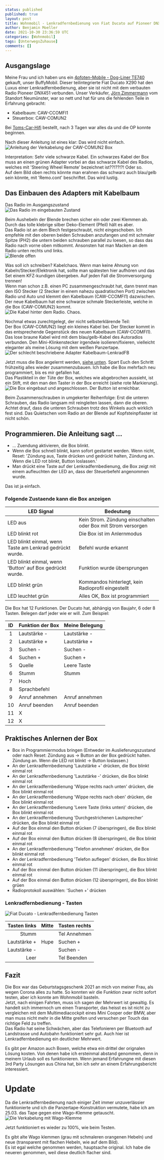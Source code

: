 ```yaml
---
status: published
published: true
layout: post
title: Wohnmobil - Lenkradfernbedienung von Fiat Ducato auf Pioneer DNX451RVS
author: Benjamin Moeller
date: 2021-10-30 23:36:59 UTC
categories: [Wohnmobil]
tags: [UnterwegsZuhause]
comments: []
---
```


## Ausgangslage

Meine Frau und ich haben uns ein [4pfoten-Mobile - Dog-Liner TE740](https://www.4pfoten-mobile.de/) gekauft, unser BuffyMobil. Dieser teilintegrierte Fiat Ducato X290 hat den Luxus einer Lenkradfernbedienung, aber sie ist nicht mit dem verbauten Radio Pioneer DNX451 verbunden. Unser Verkäufer, [Jörn Zimmermann](www.4pfoten-mobile.de/neumuenster/) vom Standort Neumünster, war so nett und hat für uns die fehlenden Teile in Erfahrung gebracht:
* Kabelbaum: CAW-CCOMFI1
* Steuerbox: CAW-COMUN2

Bei [Toms-Car-Hifi](https://www.toms-car-hifi.de/) bestellt, nach 3 Tagen war alles da und die OP konnte beginnen.

Nach dieser Anleitung ist eines klar: Das wird nicht einfach.  
![Anleitung der Verkabelung der CAW-COMUN2 Box](/media/lenkradfb_ducato_dnx451/01_anleitung.png)

Interpretation: Sehr viele schwarze Kabel. Ein schwarzes Kabel der Box muss an einen grünen Adapter vorbei an das schwarze Kabel des Radios, welches mit 'Steering Wheel Remote' bezeichnet ist??!??!?! Oder so.  
Auf dem Bild oben rechts könnte man erahnen das schwarz auch blau/gelb sein könnte, mit 'Remo.cont' beschriftet. Das wird lustig.

## Das Einbauen des Adapters mit Kabelbaum
Das Radio im Ausgangszustand  
![Das Radio im eingebauten Zustand](/media/lenkradfb_ducato_dnx451/02_ausgangslage.png)


Beim Aushebeln der Blende brechen sicher ein oder zwei Klemmen ab. Durch das tolle klebrige silber Deko-Element (Pfeil) hält es aber.  
Das Radio ist an dem Blech festgeschraubt, nicht eingeschoben. Ich empfehle mit den oberen beiden Schrauben anzufangen und mit schmaler Spitze (PH2) die untern beiden schrauben parallel zu loesen, so dass das Radio nach vorne oben mitkommt. Ansonsten hat man Macken an dem Radio unten rechts und links.  
![Blende offen](/media/lenkradfb_ducato_dnx451/03_schrauben.png)


Was soll ich schreiben? Kabelchaos. Wenn man keine Ahnung von Kabeln/Stecker/Elektronik hat, sollte man spätesten hier aufhören und das Set einem KFZ-kundigen übergeben. Auf jeden Fall die Stromversorgung trennen!  
Wenn man schon z.B. einen PC zusammengeschraubt hat, dann trennt man den ISO Stecker (2 Stecker in einem nahezu quadratischen Port) zwischen Radio und Auto und klemmt den Kabelbaum (CAW-CCOMFI1) dazwischen. Der neue Kabelbaum hat eine schwarze schmale Steckerleiste, welche in die Box (CAW-COMUN2) kommt.  
![Die Kabel hinter dem Radio. Chaos.](/media/lenkradfb_ducato_dnx451/04_kabelchaos.png)

Nochmal etwas zurechtgelegt, der nicht selbsterklärende Teil:  
Der Box (CAW-COMUN2) liegt ein kleines Kabel bei. Der Stecker kommt in das entsprechende Gegenstück des neuen Kabelbaum (CAW-CCOMFI1). Das lose braune Kabel wird mit dem blau/gelb-Kabel des Autoradios verbunden. Den Mini-Klinkenstecker irgendwie isolieren/fixieren, vielleicht eleganter als meine Lösung mit dem weißen Panzertape.  
![Der schlecht beschriebene Adapter Kabelbaum-LenkradFB](/media/lenkradfb_ducato_dnx451/05_kabeladapter.png)


Jetzt muss die Box angelernt werden, [siehe unten](#ablauf). Spart Euch den Schritt frühzeitig alles wieder zusammenzubauen. Ich habe die Box mehrfach neu programmiert, bis es mir gefallen hat.  
Das Plastikteil in der Tüte der Box, welches wie abgebrochen aussieht, ist ein Stift, mit den man den Taster in der Box erreicht (siehe rote Markierung).  
![Die Box eingebaut und angeschlossen. Der Button ist erreichbar.](/media/lenkradfb_ducato_dnx451/06_box.png)


Beim Zusammenschrauben in umgekerter Reihenfolge: Erst die unteren Schrauben, das Radio langsam mit reingleiten lassen, dann die oberen. Achtet drauf, dass die unteren Schrauben trotz des Winkels auch wirklich fest sind. Das Quietschen vom Radio an der Blende auf Kopfsteinpflaster ist nicht schön.

## Programmieren. Die Anleitung sagt ...

* ... Zuendung aktivieren, die Box blinkt.
* Wenn die Box schnell blinkt, kann sofort gestartet werden. Wenn nicht, Reset: 'Zündung aus, Taste drücken und gedrückt halten, Zündung an. Wenn die LED rot blinkt, Button loslassen.'
* Man drückt eine Taste auf der Lenkradfernbedienung, die Box zeigt mit einem aufleuchten der LED an, dass der Steuerbefehl angenommen wurde.  

Das ist ja einfach.

### Folgende Zustaende kann die Box anzeigen

| LED Signal | Bedeutung |
| --- | --- |
| LED aus | Kein Strom. Zündung einschalten oder Box mit Strom versorgen |
| LED blinkt rot | Die Box ist im Anlernmodus |
| LED blinkt einmal, wenn Taste am Lenkrad gedrückt wurde. | Befehl wurde erkannt |
| LED blinkt einmal, wenn 'Button' auf Box gedrückt wurde. | Funktion wurde übersprungen |
| LED blinkt grün | Kommandos hinterlegt, kein Radioprofil eingestellt |
| LED leuchtet grün | Alles OK, Box ist programmiert |


Die Box hat 12 Funktionen. Der Ducato hat, abhängig von Baujahr, 6 oder 8 Tasten. Belegen darf jeder wie er will. Zum Beispiel:

| ID  | Funktion der Box | Meine Belegung |
| :-: | ---------------- | -------------- |
| 1   | Lautstärke -     | Lautstärke -   |
| 2   | Lautstärke +     | Lautstärke +   |
| 3   | Suchen -         | Suchen -       |
| 4   | Suchen +         | Suchen +       |
| 5   | Quelle           | Leere Taste    |
| 6   | Stumm            | Stumm          |
| 7   | Hoch             |                |
| 8   | Sprachbefehl     |                |
| 9   | Anruf annehmen   | Anruf annehmen |
| 10  | Anruf beenden    | Anruf beenden  |
| 11  | X                |                |
| 12  | X                |                |


## <a name="ablauf"></a> Praktisches Anlernen der Box
* Box in Programmiermodus bringen (Entweder im Auslieferungszustand oder nach Reset: Zündung aus -> Button an der Box gedrückt halten. Zündung an. Wenn die LED rot blinkt -> Button loslassen.)
* An der Lenkradfernbedienung 'Lautstärke +' drücken, die Box blinkt einmal rot
* An der Lenkradfernbedienung 'Lautstärke -' drücken, die Box blinkt einmal rot
* An der Lenkradfernbedienung 'Wippe rechts nach unten' drücken, die Box blinkt einmal rot
* An der Lenkradfernbedienung 'Wippe rechts nach oben' drücken, die Box blinkt einmal rot
* An der Lenkradfernbedienung 'Leere Taste (links unten)' drücken, die Box blinkt einmal rot
* An der Lenkradfernbedienung 'Durchgestrichenen Lautsprecher' drücken, die Box blinkt einmal rot
* Auf der Box einmal den Button drücken (7 überspringen), die Box blinkt einmal rot
* Auf der Box einmal den Button drücken (8 überspringen), die Box blinkt einmal rot
* An der Lenkradfernbedienung 'Telefon annehmen' drücken, die Box blinkt einmal rot
* An der Lenkradfernbedienung 'Telefon auflegen' drücken, die Box blinkt einmal rot
* Auf der Box einmal den Button drücken (11 überspringen), die Box blinkt einmal rot
* Auf der Box einmal den Button drücken (12 überspringen), die Box blinkt grüen
* Radioprotokoll auswählen: 'Suchen +' drücken


### Lenkradfernbedienung - Tasten

![Fiat Ducato - Lenkradfernbedienung Tasten](/media/lenkradfb_ducato_dnx451/07_lenkrad-ducato.jpg)

| Tasten links  |   Mitte   | Tasten rechts |
| --:           |   :-:     | :--           |
| Stumm         |           | Tel Annehmen  |
| Lautstärke +  |   Hupe    | Suchen +      |
| Lautstärke -  |           | Suchen -      |
| Leer          |           | Tel Beenden   |


## Fazit

Die Box war das Geburtstagsgeschenk 2021 an mich von meiner Frau, als wegen Corona alles zu hatte. So konnten wir die Funktion zwar nicht sofort testen, aber ich konnte am Wohnmobil basteln.  
Jetzt, nach einigen Fahrten, muss ich sagen der Mehrwert ist gewaltig. Es handelt sich immernoch um einen Transporter, das heisst es ist nicht zu vergleichen mit dem Multimediacockpit eines Mini Cooper oder BMW, aber man muss nicht mehr in die Mitte greifen und versuchen per Touch das richtige Feld zu treffen.  
Das Radio hat seine Schwächen, aber das Telefonieren per Bluetooth auf Landstrasse und Autobahn funktioniert sehr gut. Auch hier ist Lenkradfernbedienung ein deutlicher Mehrwert.

Es gibt per Amazon auch Boxen, welche etwa ein drittel der orignalen Lösung kosten. Von denen habe ich ersteinmal abstand genommen, denn in meinem Urlaub soll es funktionieren. Wenn jemand Erfahrungne mit diesen 3rd Party Lösungen aus China hat, bin ich sehr an einem Erfahrungsbericht interessiert.


# Update

Da die Lenkradfernbedienung nach einiger Zeit immer unzuverlässier funktionierte und ich die Panzertape-Konstruktion vermutete, habe ich am 25.03. das Tape gegen eine Wago-Klemme getauscht.  
![Die Verkabelung mit Wago-Klemme](/media/lenkradfb_ducato_dnx451/08_kabeladapter_wago.png)

Jetzt funktioniert es wieder zu 100%, wie beim Testen.  

Es gibt alte Wago klemmen (grau mit schmaleren orangenen Hebeln) und neue (transparent mit flachen Hebeln, wie auf dem Bild).  
Es ist egal welche genommen werden, hauptsache original. Ich habe die neueren genommen, weil diese deutlich flacher sind.  
